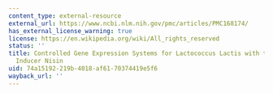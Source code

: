 ```yaml
---
content_type: external-resource
external_url: https://www.ncbi.nlm.nih.gov/pmc/articles/PMC168174/
has_external_license_warning: true
license: https://en.wikipedia.org/wiki/All_rights_reserved
status: ''
title: Controlled Gene Expression Systems for Lactococcus Lactis with the Food-grade
  Inducer Nisin
uid: 74a15192-219b-4018-af61-70374419e5f6
wayback_url: ''
---
```

